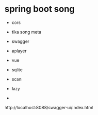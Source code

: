 # spring boot song

* cors
* tika song meta
* swagger

* aplayer
* vue
* sqlite
* scan
* lazy
* 

http://localhost:8088/swagger-ui/index.html

